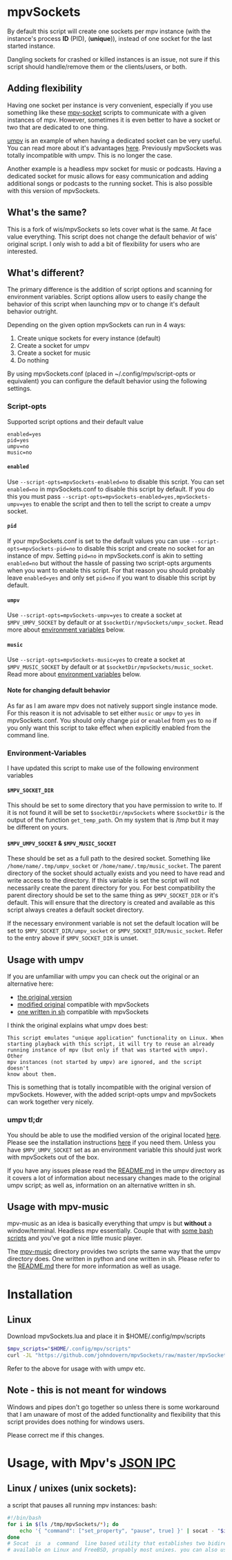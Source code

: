 # mpvSockets
By default this script will create one sockets per mpv instance (with the
instance's process **ID** (PID), (**unique**)), instead of one socket for the
last started instance.

Dangling sockets for crashed or killed instances is an issue, not sure if this
script should handle/remove them or the clients/users, or both.

## Adding flexibility
Having one socket per instance is very convenient, especially if you use
something like these [mpv-socket](https://github.com/johndovern/mpv-sockets)
scripts to communicate with a given instances of mpv. However, sometimes it is
even better to have a socket or two that are dedicated to one thing.

[umpv](https://github.com/mpv-player/mpv/blob/master/TOOLS/umpv) is an example
of when having a dedicated socket can be very useful. You can read more about
it's advantages [here](umpv). Previously mpvSockets was totally
incompatible with umpv. This is no longer the case.

Another example is a headless mpv socket for music or podcasts. Having a
dedicated socket for music allows for easy communication and adding additional
songs or podcasts to the running socket. This is also possible with this
version of mpvSockets.

## What's the same?
This is a fork of wis/mpvSockets so lets cover what is the same. At face value
everything. This script does not change the default behavior of wis' original
script. I only wish to add a bit of flexibility for users who are interested.

## What's different?
The primary difference is the addition of script options and scanning for
environment variables. Script options allow users to easily change the behavior
of this script when launching mpv or to change it's default behavior outright.

Depending on the given option mpvSockets can run in 4 ways:

  1. Create unique sockets for every instance (default)
  2. Create a socket for umpv
  3. Create a socket for music
  4. Do nothing

By using mpvSockets.conf (placed in ~/.config/mpv/script-opts or
equivalent) you can configure the default behavior using the following
settings.

### Script-opts
Supported script options and their default value
```
enabled=yes
pid=yes
umpv=no
music=no
```

#### `enabled`
Use `--script-opts=mpvSockets-enabled=no` to disable this script. You can set `enabled=no` in mpvSockets.conf to disable this script by default. If you do this you must pass `--script-opts=mpvSockets-enabled=yes,mpvSockets-umpv=yes` to enable the script and then to tell the script to create a umpv socket.

#### `pid`
If your mpvSockets.conf is set to the default values you can use
`--script-opts=mpvSockets-pid=no` to disable this script and create no
socket for an instance of mpv. Setting `pid=no` in mpvSockets.conf is
akin to setting `enabled=no` but without the hassle of passing two
script-opts arguments when you want to enable this script. For that
reason you should probably leave `enabled=yes` and only set `pid=no` if
you want to disable this script by default.

#### `umpv`
Use `--script-opts=mpvSockets-umpv=yes` to create a socket at `$MPV_UMPV_SOCKET`
by default or at `$socketDir/mpvSockets/umpv_socket`. Read more about
[environment variables](#environment-variables) below.

#### `music`
Use `--script-opts=mpvSockets-music=yes` to create a socket at
`$MPV_MUSIC_SOCKET` by default or at `$socketDir/mpvSockets/music_socket`.
Read more about [environment variables](#environment-variables) below.

#### Note for changing default behavior
As far as I am aware mpv does not natively support single instance mode.
For this reason it is not advisable to set either `music` or `umpv` to
`yes` in mpvSockets.conf. You should only change `pid` or `enabled` from
`yes` to `no` if you only want this script to take effect when explicitly
enabled from the command line.

### Environment-Variables
I have updated this script to make use of the following environment variables

#### `$MPV_SOCKET_DIR`
This should be set to some directory that you have permission to write
to. If it is not found it will be set to `$socketDir/mpvSockets` where
`$socketDir` is the output of the function `get_temp_path`. On my system
that is /tmp but it may be different on yours.

#### `$MPV_UMPV_SOCKET` & `$MPV_MUSIC_SOCKET`
These should be set as a full path to the desired socket. Something like
`/home/name/.tmp/umpv_socket` or `/home/name/.tmp/music_socket`. The
parent directory of the socket should actually exists and you need to
have read and write access to the directory. If this variable is set the
script will not necessarily create the parent directory for you. For best
compatibility the parent directory should be set to the same thing as
`$MPV_SOCKET_DIR` or it's default. This will ensure that the directory is
created and available as this script always creates a default socket
directory.

If the necessary environment variable is not set the default location
will be set to `$MPV_SOCKET_DIR/umpv_socket` or
`$MPV_SOCKET_DIR/music_socket`. Refer to the entry above if
`$MPV_SOCKET_DIR` is unset.

## Usage with umpv
If you are unfamiliar with umpv you can check out the original or an
alternative here:

  - [the original version](https://github.com/mpv-player/mpv/blob/master/TOOLS/umpv)
  - [modified original](umpv/python/umpv) compatible with mpvSockets
  - [one written in sh](umpv/sh/umpv) compatible with mpvSockets

I think the original explains what umpv does best:

```
This script emulates "unique application" functionality on Linux. When
starting playback with this script, it will try to reuse an already
running instance of mpv (but only if that was started with umpv). Other
mpv instances (not started by umpv) are ignored, and the script doesn't
know about them.
```

This is something that is totally incompatible with the original version
of mpvSockets. However, with the added script-opts umpv and mpvSockets
can work together very nicely.

### umpv tl;dr
You should be able to use the modified version of the original located
[here](umpv/python/umpv). Please see the installation instructions
[here](umpv/README.md#Installation) if you need them. Unless you have
`$MPV_UMPV_SOCKET` set as an environment variable this should just work
with mpvSockets out of the box.

If you have any issues please read the [README.md](umpv#readme) in the umpv directory as
it covers a lot of information about necessary changes made to the original
umpv script; as well as, information on an alternative written in sh.

## Usage with mpv-music
mpv-music as an idea is basically everything that umpv is but
__**without**__ a window/terminal. Headless mpv essentially. Couple that
with [some bash scripts](https://github.com/johndovern/mpv-sockets) and
you've got a nice little music player.

The [mpv-music](mpv-music) directory provides two scripts the same way
that the umpv directory does. One written in python and one written in
sh. Please refer to the [README.md](mpv-music#readme) there for more
information as well as usage.

# Installation
## Linux
Download mpvSockets.lua and place it in $HOME/.config/mpv/scripts

``` bash
$mpv_scripts="$HOME/.config/mpv/scripts"
curl -JL "https://github.com/johndovern/mpvSockets/raw/master/mpvSockets.lua" --create-dirs -o "$mpv_scripts/mpvSockets.lua"
```

Refer to the above for usage with with umpv etc.

## Note - this is not meant for windows
Windows and pipes don't go together so unless there is some workaround that I
am unaware of most of the added functionality and flexibility that this script
provides does nothing for windows users.

Please correct me if this changes.

# Usage, with Mpv's [JSON IPC](https://github.com/mpv-player/mpv/blob/master/DOCS/man/ipc.rst)
## Linux / unixes (unix sockets):
a script that pauses all running mpv instances:
bash:
``` bash
#!/bin/bash
for i in $(ls /tmp/mpvSockets/*); do
	echo '{ "command": ["set_property", "pause", true] }' | socat - "$i";
done
# Socat  is  a  command  line based utility that establishes two bidirec-tional byte streams  and	 transfers  data  between  them.
# available on Linux and FreeBSD, propably most unixes. you can also use
```
